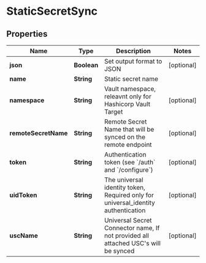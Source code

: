 

# StaticSecretSync


## Properties

| Name | Type | Description | Notes |
|------------ | ------------- | ------------- | -------------|
|**json** | **Boolean** | Set output format to JSON |  [optional] |
|**name** | **String** | Static secret name |  |
|**namespace** | **String** | Vault namespace, releavnt only for Hashicorp Vault Target |  [optional] |
|**remoteSecretName** | **String** | Remote Secret Name that will be synced on the remote endpoint |  [optional] |
|**token** | **String** | Authentication token (see &#x60;/auth&#x60; and &#x60;/configure&#x60;) |  [optional] |
|**uidToken** | **String** | The universal identity token, Required only for universal_identity authentication |  [optional] |
|**uscName** | **String** | Universal Secret Connector name, If not provided all attached USC&#39;s will be synced |  [optional] |



